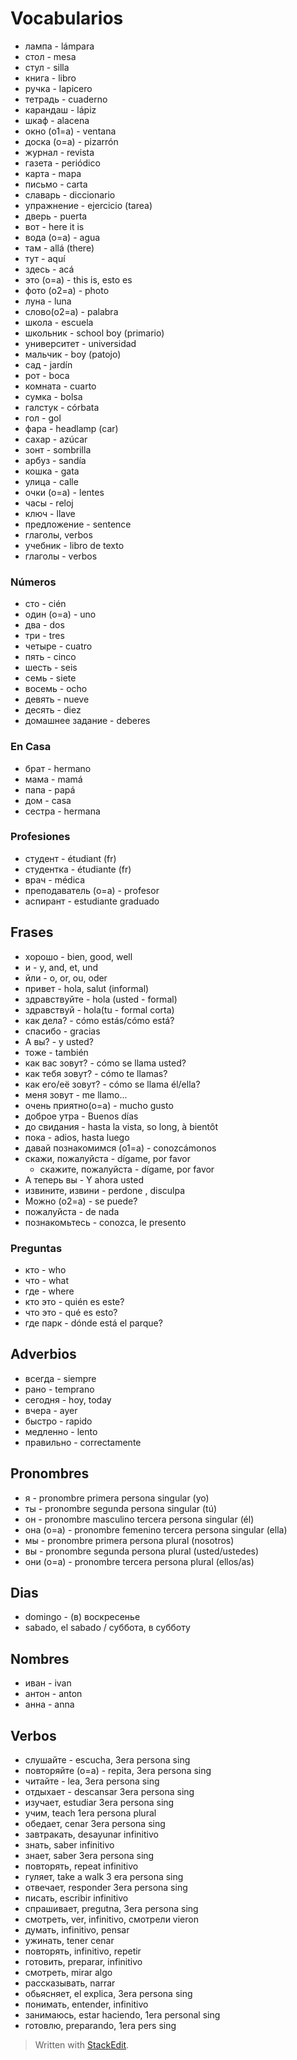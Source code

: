 # Vocabularios

- лампа - lámpara
- стол - mesa
- стул - silla
- книга - libro
- ручка - lapicero
- тетрадь - cuaderno
- карандаш - lápiz
- шкаф - alacena
- окно (o1=a) - ventana
- доска (o=a) - pizarrón
- журнал - revista
- газета - periódico
- карта - mapa
- письмо - carta
- славарь - diccionario
- упражнение - ejercicio (tarea)
- дверь - puerta
- вот - here it is
- вода (o=a) - agua
- там - allá (there)
- тут - aquí
- здесь - acá
- это (o=a) - this is, esto es
- фото (o2=a) - photo
- луна - luna
- словo(o2=a) - palabra
- школа - escuela
- школьник - school boy (primario)
- университет - universidad
- мальчик - boy (patojo)
- сад - jardín
- рот - boca
- комната - cuarto
- сумка - bolsa
- галстук - córbata
- гол - gol
- фара - headlamp (car)
- сахар - azúcar
- зонт - sombrilla
- арбуз - sandía
- кошка - gata
- улица - calle
- очки (o=a) - lentes
- часы - reloj
- ключ - llave
- предложение - sentence
- глаголы, verbos
- учебник - libro de texto
- глаголы - verbos

### Números
- сто - cién
- один (o=a) - uno
- два - dos
- три - tres
- четыре - cuatro
- пять - cinco
- шесть - seis
- семь  - siete
- восемь - ocho
- девять - nueve
- десять - diez
- домашнее задание - deberes

### En Casa
- брат - hermano
- мама - mamá
- папа - papá
- дом - casa
- сестра - hermana

### Profesiones
- студент - étudiant (fr)
- студентка - étudiante (fr)
- врач - médica
- преподаватель (o=a) - profesor
- аспирант - estudiante graduado

## Frases
- хорошо - bien, good, well
- и - y, and, et, und
- йли - o, or, ou, oder
- привет - hola, salut (informal)
- здравствуйте  -  hola (usted - formal)
- здравствуй - hola(tu - formal corta)
- как дела? - cómo estás/cómo está?
- спасибо - gracias
- A вы? - y usted?
- тоже - también
- как вас зовут? - cómo se llama usted?
- как тебя зовут?  - cómo te llamas?
- как его/её зовут?  - cómo se llama él/ella?
- меня зовут - me llamo...
- очень приятно(o=a) - mucho gusto
- доброе утра - Buenos días
- до свидания - hasta la vista, so long, à bientôt
- пока - adios, hasta luego
- давай познакомимся (o1=a) - conozcámonos
- скажи, пожалуйста - dígame, por favor
	- скажите, пожалуйста - dígame, por favor
- А теперь вы - Y ahora usted
- извините, извини - perdone , disculpa
- Можно (o2=a) - se puede?
- пожалуйста - de nada
- познакомьтесь - conozca, le presento

### Preguntas
- кто - who
- что - what
- где - where
- кто это - quién es este?
- что это - qué es esto?
- где парк - dónde está el parque?


## Adverbios
- всегда - siempre
- рано - temprano
- сегодня - hoy, today
- вчера - ayer
- быстро - rapido
- медленно - lento
- правильно - correctamente

## Pronombres
- я - pronombre primera persona singular (yo)
- ты - pronombre segunda persona singular (tú)
- он - pronombre masculino tercera persona singular (él)
- она (o=a) - pronombre femenino tercera persona singular (ella)
- мы - pronombre primera persona plural (nosotros)
- вы - pronombre segunda persona plural (usted/ustedes)
- они (o=a) - pronombre tercera persona plural (ellos/as)

## Dias
- domingo - (в) воскресенье
- sabado, el sabado / суббота, в субботу 


## Nombres
- иван - ivan
- антон - anton
- анна - anna

## Verbos

- слушайте - escucha, 3era persona sing
- повторяйте (o=a) - repita, 3era persona sing
- читайте - lea, 3era persona sing
- отдыхает - descansar 3era persona sing
- изучает, estudiar 3era persona sing
- учим, teach 1era persona plural
- обедает, cenar 3era persona sing
- завтракать, desayunar infinitivo
- знать, saber infinitivo
- знает, saber 3era persona sing
- повторять, repeat infinitivo
- гуляет, take a walk 3 era persona sing
- отвечает, responder 3era persona sing
- писать, escribir infinitivo
- спрашивает, pregutna, 3era persona sing
- смотреть, ver, infinitivo, смотрели vieron
- думать, infinitivo, pensar
- ужинать, tener cenar
- повторять, infinitivo, repetir
- готовить, preparar, infinitivo
- смотреть, mirar algo
- рассказывать, narrar
- обьясняет, el explica, 3era persona sing
- понимать, entender, infinitivo
- занимаюсь, estar haciendo, 1era personal sing
- готовлю, preparando, 1era pers sing

> Written with [StackEdit](https://stackedit.io/).
<!--stackedit_data:
eyJoaXN0b3J5IjpbMTk3MjM4OTc4MywtMTkzMDk3OTA2NCwtMj
A1ODUzODIwOSw5NzcwMDcwNTksLTEzOTk2MzEzOTgsNzY0OTU0
MjgxLC0yMTIzNTM4ODYzLC05MDUwNzAwMDgsNTEwNTY0ODM0LD
Q0NzIxMjg0OCwxNjMzNDIyNzU2LC04NzY5MDQ4NDIsLTIwNTcw
NjI0NSwtMTMxODMyMjY4MCwtNTc1Mjk4MTQxLDYxMjMzNzk0OC
wtNDU2OTkxMjU4LDEzNDA5NTQ0LDU4MTg0NjkxNSwtMTIwNjMw
OTgzXX0=
-->